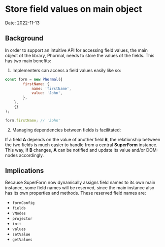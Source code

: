 # Store field values on main object
Date: 2022-11-13

## Background
In order to support an intuitive API for accessing field values, the main object of the library, Phormal, needs to store the values of the fields. This has two main benefits:

1.  Implementers can access a field values easily like so:

```js
const form = new Phormal({
        firstName: {
            name: 'firstName',
            value: 'John',
        },
    },
    {}
);

form.firstName; // 'John'
```

2. Managing dependencies between fields is facilitated:

If a field **A** depends on the value of another field **B**, the relationship between the two fields is much easier to handle from a central **SuperForm** instance. This way, if **B** changes, **A** can be notified and update its value and/or DOM-nodes accordingly.

## Implications

Because SuperForm now dynamically assigns field names to its own main instance, some field names will be reserved, since the main instance also has its own properties and methods. These reserved field names are:

- `formConfig`
- `fields`
- `VNodes`
- `projector`
- `init`
- `values`
- `setValue`
- `getValues`
